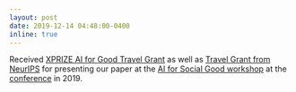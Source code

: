 ```yaml
---
layout: post
date: 2019-12-14 04:48:00-0400
inline: true
---
```


Received [XPRIZE AI for Good Travel Grant](https://aiforsocialgood.github.io/neurips2019/awards.htm) as well as [Travel Grant from NeurIPS](https://nips.cc/Conferences/2019) for presenting our paper at the [AI for Social Good workshop](https://aiforsocialgood.github.io/neurips2019/index.htm) at the [conference](https://nips.cc/Conferences/2019) in 2019.

